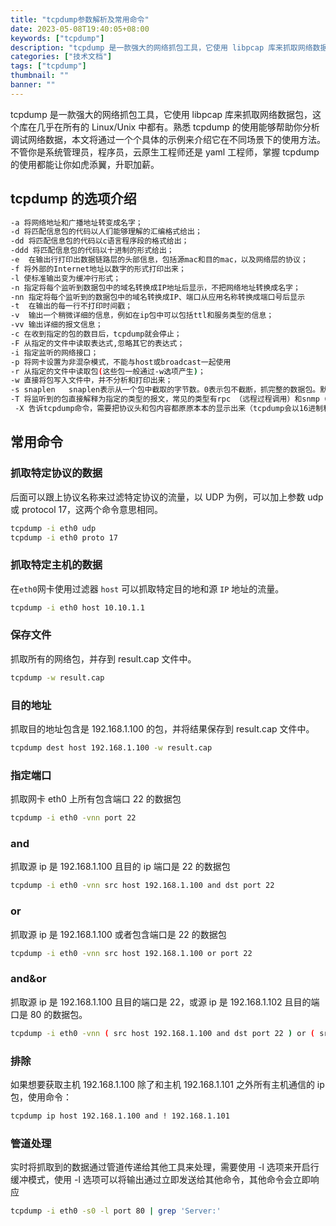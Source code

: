 ```yaml
---
title: "tcpdump参数解析及常用命令"
date: 2023-05-08T19:40:05+08:00
keywords: ["tcpdump"]
description: "tcpdump 是一款强大的网络抓包工具，它使用 libpcap 库来抓取网络数据包，这个库在几乎在所有的 Linux/Unix 中都有。熟悉 tcpdump 的使用能够帮助你分析调试网络数据，本文将通过一个个具体的示例来介绍..."
categories: ["技术文档"]
tags: ["tcpdump"]
thumbnail: ""
banner: ""
---
```


tcpdump 是一款强大的网络抓包工具，它使用 libpcap 库来抓取网络数据包，这个库在几乎在所有的 Linux/Unix 中都有。熟悉 tcpdump 的使用能够帮助你分析调试网络数据，本文将通过一个个具体的示例来介绍它在不同场景下的使用方法。不管你是系统管理员，程序员，云原生工程师还是 yaml 工程师，掌握 tcpdump 的使用都能让你如虎添翼，升职加薪。

## tcpdump 的选项介绍

```bash
-a 将网络地址和广播地址转变成名字；
-d 将匹配信息包的代码以人们能够理解的汇编格式给出；
-dd 将匹配信息包的代码以c语言程序段的格式给出；
-ddd 将匹配信息包的代码以十进制的形式给出；
-e  在输出行打印出数据链路层的头部信息，包括源mac和目的mac，以及网络层的协议；
-f 将外部的Internet地址以数字的形式打印出来；
-l 使标准输出变为缓冲行形式；
-n 指定将每个监听到数据包中的域名转换成IP地址后显示，不把网络地址转换成名字；
-nn 指定将每个监听到的数据包中的域名转换成IP、端口从应用名称转换成端口号后显示
-t  在输出的每一行不打印时间戳；
-v  输出一个稍微详细的信息，例如在ip包中可以包括ttl和服务类型的信息；
-vv 输出详细的报文信息；
-c 在收到指定的包的数目后，tcpdump就会停止；
-F 从指定的文件中读取表达式,忽略其它的表达式；
-i 指定监听的网络接口；
-p 将网卡设置为非混杂模式，不能与host或broadcast一起使用
-r 从指定的文件中读取包(这些包一般通过-w选项产生)；
-w 直接将包写入文件中，并不分析和打印出来；
-s snaplen   snaplen表示从一个包中截取的字节数。0表示包不截断，抓完整的数据包。默认的话 tcpdump 只显示部分数据包,默认68字节。
-T 将监听到的包直接解释为指定的类型的报文，常见的类型有rpc （远程过程调用）和snmp（简单网络管理协议；）
 -X 告诉tcpdump命令，需要把协议头和包内容都原原本本的显示出来（tcpdump会以16进制和ASCII的形式显示），这在进行协议分析时 是绝对的利器。
```

## 常用命令

### 抓取特定协议的数据

后面可以跟上协议名称来过滤特定协议的流量，以 UDP 为例，可以加上参数 udp 或 protocol 17，这两个命令意思相同。

```bash
tcpdump -i eth0 udp
tcpdump -i eth0 proto 17
```

### 抓取特定主机的数据

在`eth0`网卡使用过滤器 `host` 可以抓取特定目的地和源 `IP` 地址的流量。

```bash
tcpdump -i eth0 host 10.10.1.1
```

### 保存文件

抓取所有的网络包，并存到 result.cap 文件中。

```bash
tcpdump -w result.cap
```

### 目的地址

抓取目的地址包含是 192.168.1.100 的包，并将结果保存到 result.cap 文件中。

```bash
tcpdump dest host 192.168.1.100 -w result.cap
```

### 指定端口

抓取网卡 eth0 上所有包含端口 22 的数据包

```bash
tcpdump -i eth0 -vnn port 22
```

### and

抓取源 ip 是 192.168.1.100 且目的 ip 端口是 22 的数据包

```bash
tcpdump -i eth0 -vnn src host 192.168.1.100 and dst port 22
```

### or

抓取源 ip 是 192.168.1.100 或者包含端口是 22 的数据包

```bash
tcpdump -i eth0 -vnn src host 192.168.1.100 or port 22
```

### and&or

抓取源 ip 是 192.168.1.100 且目的端口是 22，或源 ip 是 192.168.1.102 且目的端口是 80 的数据包。

```bash
tcpdump -i eth0 -vnn ( src host 192.168.1.100 and dst port 22 ) or ( src host 192.168.1.102 and dst port 80 )
```

### 排除

如果想要获取主机 192.168.1.100 除了和主机 192.168.1.101 之外所有主机通信的 ip 包，使用命令：

```bash
tcpdump ip host 192.168.1.100 and ! 192.168.1.101
```

### 管道处理

实时将抓取到的数据通过管道传递给其他工具来处理，需要使用 -l 选项来开启行缓冲模式，使用 -l 选项可以将输出通过立即发送给其他命令，其他命令会立即响应

```bash
tcpdump -i eth0 -s0 -l port 80 | grep 'Server:'
```
